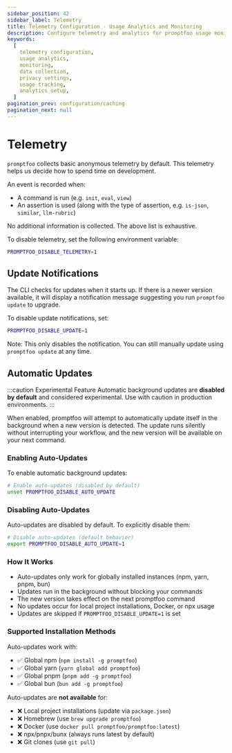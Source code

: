 ```yaml
---
sidebar_position: 42
sidebar_label: Telemetry
title: Telemetry Configuration - Usage Analytics and Monitoring
description: Configure telemetry and analytics for promptfoo usage monitoring. Learn data collection settings, privacy controls, and usage tracking options.
keywords:
  [
    telemetry configuration,
    usage analytics,
    monitoring,
    data collection,
    privacy settings,
    usage tracking,
    analytics setup,
  ]
pagination_prev: configuration/caching
pagination_next: null
---
```


# Telemetry

`promptfoo` collects basic anonymous telemetry by default. This telemetry helps us decide how to spend time on development.

An event is recorded when:

- A command is run (e.g. `init`, `eval`, `view`)
- An assertion is used (along with the type of assertion, e.g. `is-json`, `similar`, `llm-rubric`)

No additional information is collected. The above list is exhaustive.

To disable telemetry, set the following environment variable:

```sh
PROMPTFOO_DISABLE_TELEMETRY=1
```

## Update Notifications

The CLI checks for updates when it starts up. If there is a newer version available, it will display a notification message suggesting you run `promptfoo update` to upgrade.

To disable update notifications, set:

```sh
PROMPTFOO_DISABLE_UPDATE=1
```

Note: This only disables the notification. You can still manually update using `promptfoo update` at any time.

## Automatic Updates

:::caution Experimental Feature
Automatic background updates are **disabled by default** and considered experimental. Use with caution in production environments.
:::

When enabled, promptfoo will attempt to automatically update itself in the background when a new version is detected. The update runs silently without interrupting your workflow, and the new version will be available on your next command.

### Enabling Auto-Updates

To enable automatic background updates:

```sh
# Enable auto-updates (disabled by default)
unset PROMPTFOO_DISABLE_AUTO_UPDATE
```

### Disabling Auto-Updates

Auto-updates are disabled by default. To explicitly disable them:

```sh
# Disable auto-updates (default behavior)
export PROMPTFOO_DISABLE_AUTO_UPDATE=1
```

### How It Works

- Auto-updates only work for globally installed instances (npm, yarn, pnpm, bun)
- Updates run in the background without blocking your commands
- The new version takes effect on the next promptfoo command
- No updates occur for local project installations, Docker, or npx usage
- Updates are skipped if `PROMPTFOO_DISABLE_UPDATE=1` is set

### Supported Installation Methods

Auto-updates work with:

- ✅ Global npm (`npm install -g promptfoo`)
- ✅ Global yarn (`yarn global add promptfoo`)
- ✅ Global pnpm (`pnpm add -g promptfoo`)
- ✅ Global bun (`bun add -g promptfoo`)

Auto-updates are **not available** for:

- ❌ Local project installations (update via `package.json`)
- ❌ Homebrew (use `brew upgrade promptfoo`)
- ❌ Docker (use `docker pull promptfoo/promptfoo:latest`)
- ❌ npx/pnpx/bunx (always runs latest by default)
- ❌ Git clones (use `git pull`)
